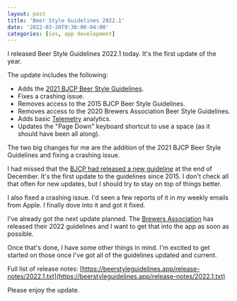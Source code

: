 ```yaml
---
layout: post
title: 'Beer Style Guidelines 2022.1'
date: '2022-03-20T9:30:00-04:00'
categories: [ios, app development]
---
```


I released Beer Style Guidelines 2022.1 today. It's the first update of the year. 

The update includes the following:

 * Adds the [2021 BJCP Beer Style Guidelines](https://www.bjcp.org/bjcp-style-guidelines/).
 * Fixes a crashing issue. 
 * Removes access to the 2015 BJCP Beer Style Guidelines.
 * Removes access to the 2020 Brewers Association Beer Style Guidelines.
 * Adds basic [Telemetry](https://telemetrydeck.com) analytics.
 * Updates the "Page Down" keyboard shortcut to use a space (as it should have been all along).

The two big changes for me are the addition of the 2021 BJCP Beer Style Guidelines and fixing a crashing issue. 

I had missed that the [BJCP had released a new guideline](https://www.bjcp.org/news/bjcp-releases-2021-beer-style-guidelines/) at the end of December. It's the first update to the guidelines since 2015. I don't check all that often for new updates, but I should try to stay on top of things better. 

I also fixed a crashing issue. I'd seen a few reports of it in my weekly emails from Apple. I finally dove into it and got it fixed. 

I've already got the next update planned. The [Brewers Association](https://www.brewersassociation.org) has released their 2022 guidelines and I want to get that into the app as soon as possible. 

Once that's done, I have some other things in mind. I'm excited to get started on those once I've got all of the guidelines updated and current. 

Full list of release notes: [https://beerstyleguidelines.app/release-notes/2022.1.txt](https://beerstyleguidelines.app/release-notes/2022.1.txt)

Please enjoy the update. 